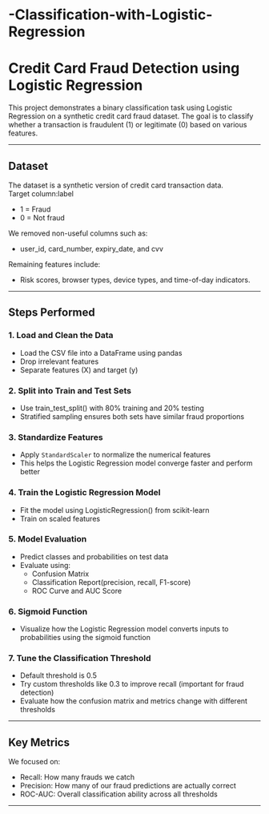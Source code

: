 # -Classification-with-Logistic-Regression
# Credit Card Fraud Detection using Logistic Regression

This project demonstrates a binary classification task using Logistic Regression on a synthetic credit card fraud dataset. The goal is to classify whether a transaction is fraudulent (1) or legitimate (0) based on various features.

---

## Dataset

The dataset is a synthetic version of credit card transaction data.  
Target column:label  
- 1 = Fraud  
- 0 = Not fraud

We removed non-useful columns such as:
- user_id, card_number, expiry_date, and cvv

Remaining features include:
- Risk scores, browser types, device types, and time-of-day indicators.

---

##  Steps Performed

### 1. Load and Clean the Data
- Load the CSV file into a DataFrame using pandas
- Drop irrelevant features
- Separate features (X) and target (y)

### 2. Split into Train and Test Sets
- Use train_test_split() with 80% training and 20% testing
- Stratified sampling ensures both sets have similar fraud proportions

### 3. Standardize Features
- Apply `StandardScaler` to normalize the numerical features
- This helps the Logistic Regression model converge faster and perform better

### 4. Train the Logistic Regression Model
- Fit the model using LogisticRegression() from scikit-learn
- Train on scaled features

### 5. Model Evaluation
- Predict classes and probabilities on test data
- Evaluate using:
  - Confusion Matrix
  - Classification Report(precision, recall, F1-score)
  - ROC Curve and AUC Score

### 6. Sigmoid Function
- Visualize how the Logistic Regression model converts inputs to probabilities using the sigmoid function

### 7. Tune the Classification Threshold
- Default threshold is 0.5
- Try custom thresholds like 0.3 to improve recall (important for fraud detection)
- Evaluate how the confusion matrix and metrics change with different thresholds

---

## Key Metrics

We focused on:
- Recall: How many frauds we catch
- Precision: How many of our fraud predictions are actually correct
- ROC-AUC: Overall classification ability across all thresholds

---
